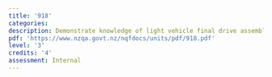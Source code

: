 ```yaml
---
title: '918'
categories:
description: Demonstrate knowledge of light vehicle final drive assembly operation
pdf: 'https://www.nzqa.govt.nz/nqfdocs/units/pdf/918.pdf'
level: '3'
credits: '4'
assessment: Internal
---
```



